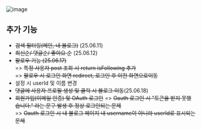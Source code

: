 ![image](https://github.com/user-attachments/assets/8992f661-a347-4e87-9ee2-37bb5bf59243)


## 추가 기능

- ~~검색 필터링(메인, 내 블로그)~~ (25.06.11)
- ~~최신순/ 댓글순/ 좋아요 순~~ (25.06.12)
- ~~팔로우 기능 (25.06.17)~~  
  => ~~특정  사용자 post 조회 시 return isFollowing 추가~~  
  => ~~팔로우 시 로그인 화면 redirect, 로그인 후 이전 화면으로이동~~
- 설정 시 userId 및 이름 변경
- ~~댓글에 사용자 프로필 생성 및 클릭 시 블로그 이동~~(25.06.18)
- ~~회원가입(이메일 인증) 및 OAuth 로그인~~
  => ~~Oauth 로그인 시 "토큰을 받지 못했습니다." 라는 문구 발생 후 정상 로그인되는 문제~~  
  => ~~Oauth 로그인 시 내 블로그 페이지 내 username이 아니라 userId로 표시되는 문제~~  

